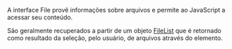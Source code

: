 A interface File provê informações sobre arquivos e permite ao JavaScript  a acessar seu conteúdo. 

São geralmente recuperados a partir de um objeto [FileList](https://developer.mozilla.org/pt-BR/docs/Web/API/FileList) que é retornado como resultado da seleção, pelo usuário, de arquivos através do elemento.